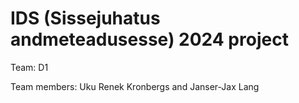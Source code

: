 # IDS (Sissejuhatus andmeteadusesse) 2024 project 


Team: D1



Team members: Uku Renek Kronbergs and Janser-Jax Lang

